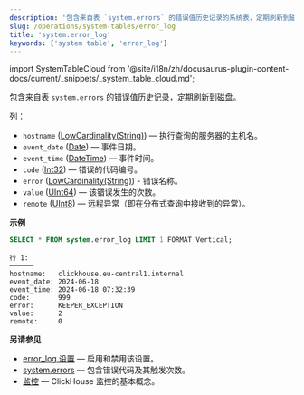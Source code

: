 ```yaml
---
description: '包含来自表 `system.errors` 的错误值历史记录的系统表，定期刷新到磁盘。'
slug: /operations/system-tables/error_log
title: 'system.error_log'
keywords: ['system table', 'error_log']
---
```

import SystemTableCloud from '@site/i18n/zh/docusaurus-plugin-content-docs/current/_snippets/_system_table_cloud.md';

<SystemTableCloud/>

包含来自表 `system.errors` 的错误值历史记录，定期刷新到磁盘。

列：
- `hostname` ([LowCardinality(String)](../../sql-reference/data-types/string.md)) — 执行查询的服务器的主机名。
- `event_date` ([Date](../../sql-reference/data-types/date.md)) — 事件日期。
- `event_time` ([DateTime](../../sql-reference/data-types/datetime.md)) — 事件时间。
- `code` ([Int32](../../sql-reference/data-types/int-uint.md)) — 错误的代码编号。
- `error` ([LowCardinality(String)](../../sql-reference/data-types/string.md)) - 错误名称。
- `value` ([UInt64](../../sql-reference/data-types/int-uint.md)) — 该错误发生的次数。
- `remote` ([UInt8](../../sql-reference/data-types/int-uint.md)) — 远程异常（即在分布式查询中接收到的异常）。

**示例**

``` sql
SELECT * FROM system.error_log LIMIT 1 FORMAT Vertical;
```

``` text
行 1:
──────
hostname:   clickhouse.eu-central1.internal
event_date: 2024-06-18
event_time: 2024-06-18 07:32:39
code:       999
error:      KEEPER_EXCEPTION
value:      2
remote:     0
```

**另请参见**

- [error_log 设置](../../operations/server-configuration-parameters/settings.md#error_log) — 启用和禁用该设置。
- [system.errors](../../operations/system-tables/errors.md) — 包含错误代码及其触发次数。
- [监控](../../operations/monitoring.md) — ClickHouse 监控的基本概念。
